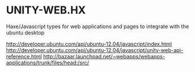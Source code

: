 
UNITY-WEB.HX
============
Haxe/Javascript types for web applications and pages to integrate with the ubuntu desktop

http://developer.ubuntu.com/api/ubuntu-12.04/javascript/index.html
http://developer.ubuntu.com/api/ubuntu-12.04/javascript/unity-web-api-reference.html
http://bazaar.launchpad.net/~webapps/webapps-applications/trunk/files/head:/src/

